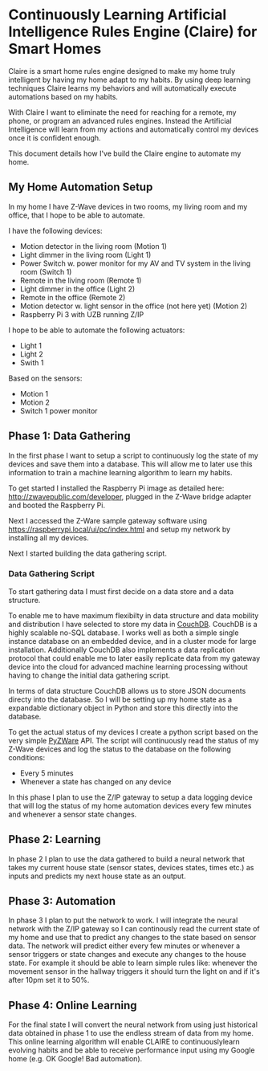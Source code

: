 # Continuously Learning Artificial Intelligence Rules Engine (Claire) for Smart Homes

Claire is a smart home rules engine designed to make my home truly intelligent by having my home adapt to my habits. By using deep learning techniques Claire learns my behaviors and will automatically execute automations based on my habits.

With Claire I want to eliminate the need for reaching for a remote, my phone, or program an advanced rules engines. Instead the Artificial Intelligence will learn from my actions and automatically control my devices once it is confident enough.

This document details how I've build the Claire engine to automate my home.

## My Home Automation Setup

In my home I have Z-Wave devices in two rooms, my living room and my office, that I hope to be able to automate.

I have the following devices:
- Motion detector in the living room (Motion 1)
- Light dimmer in the living room (Light 1)
- Power Switch w. power monitor for my AV and TV system in the living room (Switch 1)
- Remote in the living room (Remote 1)
- Light dimmer in the office (Light 2)
- Remote in the office (Remote 2)
- Motion detector w. light sensor in the office (not here yet) (Motion 2)
- Raspberry Pi 3 with UZB running Z/IP

I hope to be able to automate the following actuators:
- Light 1
- Light 2
- Swith 1

Based on the sensors:
- Motion 1
- Motion 2
- Switch 1 power monitor

## Phase 1: Data Gathering
In the first phase I want to setup a script to continuously log the state of my devices and save them into a database. This will allow me to later use this information to train a machine learning algorithm to learn my habits.

To get started I installed the Raspberry Pi image as detailed here: http://zwavepublic.com/developer, plugged in the Z-Wave bridge adapter and booted the Raspberry Pi.

Next I accessed the Z-Ware sample gateway software using https://raspberrypi.local/ui/pc/index.html and setup my network by installing all my devices.

Next I started building the data gathering script. 

### Data Gathering Script
To start gathering data I must first decide on a data store and a data structure.

To enable me to have maximum flexibilty in data structure and data mobility and distribution I have selected to store my data in [CouchDB](http://couchdb.apache.org/). CouchDB is a highly scalable no-SQL database. I works well as both a simple single instance database on an embedded device, and in a cluster mode for large installation. Additionally CouchDB also implements a data replication protocol that could enable me to later easily replicate data from my gateway device into the cloud for advanced machine learning processing without having to change the initial data gathering script.

In terms of data structure CouchDB allows us to store JSON documents directy into the database. So I will be setting up my home state as a expandable dictionary object in Python and store this directly into the database.

To get the actual status of my devices I create a python script based on the very simple [PyZWare](https://github.com/Z-WavePublic/PyZWare) API. The script will continuously read the status of my Z-Wave devices and log the status to the database on the following conditions:
- Every 5 minutes
- Whenever a state has changed on any device



In this phase I plan to use the Z/IP gateway to setup a data logging device that will log the status of my home automation devices every few minutes and whenever a sensor state changes.

## Phase 2: Learning
In phase 2 I plan to use the data gathered to build a neural network that takes my current house state (sensor states, devices states, times etc.) as inputs and predicts my next house state as an output.

## Phase 3: Automation
In phase 3 I plan to put the network to work. I will integrate the neural network with the Z/IP gateway so I can continously read the current state of my home and use that to predict any changes to the state based on sensor data.
The network will predict either every few minutes or whenever a sensor triggers or state changes and execute any changes to the house state. For example it should be able to learn simple rules like: whenever the movement sensor in the hallway triggers it should turn the light on and if it's after 10pm set it to 50%.

## Phase 4: Online Learning
For the final state I will convert the neural network from using just historical data obtained in phase 1 to use the endless stream of data from my home. This online learning algorithm will enable CLAIRE to continuouslylearn evolving habits and be able to receive performance input using my Google home (e.g. OK Google! Bad automation).
